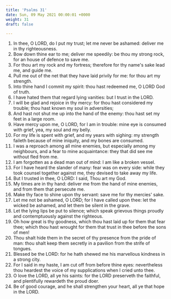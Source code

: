 ```yaml
---
title: 'Psalms 31'
date: Sun, 09 May 2021 00:00:01 +0000
weight: 31
draft: false
  
---
```


1. In thee, O LORD, do I put my trust; let me never be ashamed: deliver me in thy righteousness.
2. Bow down thine ear to me; deliver me speedily: be thou my strong rock, for an house of defence to save me.
3. For thou art my rock and my fortress; therefore for thy name's sake lead me, and guide me.
4. Pull me out of the net that they have laid privily for me: for thou art my strength.
5. Into thine hand I commit my spirit: thou hast redeemed me, O LORD God of truth.
6. I have hated them that regard lying vanities: but I trust in the LORD.
7. I will be glad and rejoice in thy mercy: for thou hast considered my trouble; thou hast known my soul in adversities;
8. And hast not shut me up into the hand of the enemy: thou hast set my feet in a large room.
9. Have mercy upon me, O LORD, for I am in trouble: mine eye is consumed with grief, yea, my soul and my belly.
10. For my life is spent with grief, and my years with sighing: my strength faileth because of mine iniquity, and my bones are consumed.
11. I was a reproach among all mine enemies, but especially among my neighbours, and a fear to mine acquaintance: they that did see me without fled from me.
12. I am forgotten as a dead man out of mind: I am like a broken vessel.
13. For I have heard the slander of many: fear was on every side: while they took counsel together against me, they devised to take away my life.
14. But I trusted in thee, O LORD: I said, Thou art my God.
15. My times are in thy hand: deliver me from the hand of mine enemies, and from them that persecute me.
16. Make thy face to shine upon thy servant: save me for thy mercies' sake.
17. Let me not be ashamed, O LORD; for I have called upon thee: let the wicked be ashamed, and let them be silent in the grave.
18. Let the lying lips be put to silence; which speak grievous things proudly and contemptuously against the righteous.
19. Oh how great is thy goodness, which thou hast laid up for them that fear thee; which thou hast wrought for them that trust in thee before the sons of men!
20. Thou shalt hide them in the secret of thy presence from the pride of man: thou shalt keep them secretly in a pavilion from the strife of tongues.
21. Blessed be the LORD: for he hath shewed me his marvellous kindness in a strong city.
22. For I said in my haste, I am cut off from before thine eyes: nevertheless thou heardest the voice of my supplications when I cried unto thee.
23. O love the LORD, all ye his saints: for the LORD preserveth the faithful, and plentifully rewardeth the proud doer.
24. Be of good courage, and he shall strengthen your heart, all ye that hope in the LORD.
